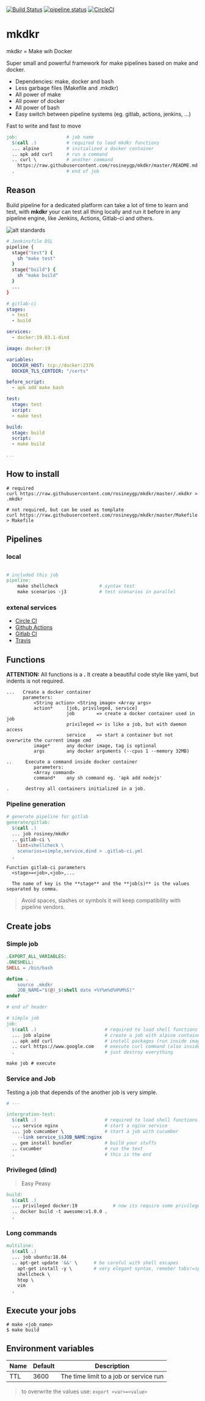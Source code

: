 [![Build Status](https://travis-ci.org/rosineygp/mkdkr.svg?branch=master)](https://travis-ci.org/rosineygp/mkdkr)
[![pipeline status](https://gitlab.com/rosiney.gp/mkdkr/badges/master/pipeline.svg)](https://gitlab.com/rosiney.gp/mkdkr/commits/master)
[![CircleCI](https://circleci.com/gh/rosineygp/mkdkr/tree/master.svg?style=svg)](https://circleci.com/gh/rosineygp/mkdkr/tree/master)

# mkdkr

mkdkr = Make wih Docker

Super small and powerful framework for make pipelines based on make and docker.

- Dependencies: make, docker and bash
- Less garbage files (Makefile and .mkdkr)
- All power of make
- All power of docker
- All power of bash
- Easy switch between pipeline systems (eg. gitlab, actions, jenkins, ...)

Fast to write and fast to move

```Makefile
job:                  # job name
  $(call .)           # required to load mkdkr functions
  ... alpine          # initialized a docker container
  .. apk add curl     # run a command
  .. curl \           # another command
    https://raw.githubusercontent.com/rosineygp/mkdkr/master/README.md
  .                   # end of job
```

## Reason

Build pipeline for a dedicated platform can take a lot of time to learn and test, with **mkdkr** your can test all thing locally and run it before in any pipeline engine, like Jenkins, Actions, Gitlab-ci and others.

![alt standards](https://imgs.xkcd.com/comics/standards.png)

```Bash
# Jenkinsfile DSL
pipeline {
  stage("test") {
    sh "make test"
  }
  stage("build") {
    sh "make build"
  }
  ...
}
```

```yaml
# gitlab-ci
stages:
  - test
  - build

services:
  - docker:19.03.1-dind

image: docker:19

variables:
  DOCKER_HOST: tcp://docker:2376
  DOCKER_TLS_CERTDIR: "/certs"

before_script:
  - apk add make bash

test:
  stage: test
  script:
  - make test

build:
  stage: build
  script:
  - make build

...
```

## How to install

```Shell
# required
curl https://raw.githubusercontent.com/rosineygp/mkdkr/master/.mkdkr > .mkdkr

# not required, but can be used as template
curl https://raw.githubusercontent.com/rosineygp/mkdkr/master/Makefile > Makefile
```

## Pipelines

### local

```Makefile

# included this job
pipeline:
	make shellcheck               # syntax test
	make scenarios -j3            # test scenarios in parallel
```

### extenal services

- [Circle CI](.circleci/config.yml)
- [Github Actions](.github/workflows/main.yml)
- [Gitlab CI](.gitlab-ci.yml)
- [Travis](.travis.yml)

## Functions

**ATTENTION:** All functions is a **.** It create a beautiful code style like yaml, but indents is not required.

```
...   Create a docker container
      parameters:
          <String action> <String image> <Array args>
          action*     [job, privileged, service]
                      job        => create a docker container used in job
                      privileged => is like a job, but with daemon access
                      service    => start a container but not overwrite the current image cmd
          image*      any docker image, tag is optional
          args        any docker arguments (--cpus 1 --memory 32MB)

..     Execute a command inside docker container
          parameters:
          <Array command>
          command*    any sh command eg. 'apk add nodejs'

.      destroy all containers initialized in a job.
```

### Pipeline generation

```Makefile
# generate pipeline for gitlab
generate/gitlab:
  $(call .)
  ... job rosiney/mkdkr
  .. gitlab-ci \
    lint=shellcheck \
    scenarios=simple,service,dind > .gitlab-ci.yml
  .
```
```
Function gitlab-ci parameters
  <stage>=<job>,<job>,...

  The name of key is the **stage** and the **job(s)** is the values separated by comma.
```

> Avoid spaces, slashes or symbols it will keep compatibility with pipeline vendors.

## Create jobs

### Simple job

```Makefile
.EXPORT_ALL_VARIABLES:
.ONESHELL:
SHELL = /bin/bash

define .
	source .mkdkr
	JOB_NAME="$(@)_$(shell date +%Y%m%d%H%M%S)"
endef

# end of header

# simple job
job:
  $(call .)                         # required to load shell functions and name the job
  ... job alpine                    # create a job with alpine container
  .. apk add curl                   # install packages (run inside image)
  .. curl https://www.google.com    # execute curl command (also inside image)
  .                                 # just destroy everything
```
```Shell
make job # execute
```

### Service and Job

Testing a job that depends of the another job is very simple.

```Makefile
# ---

intergration-test:
  $(call .)                         # required to load shell functions and name the job
  ... service nginx                 # start a nginx service
  ... job cumcumber \               # start a job with cucumber
    --link service_$$JOB_NAME:nginx
  .. gem install bundler            # build your stuffs
  .. cucumber                       # run the test
  .                                 # this is the end
```

### Privileged (dind)
> Easy Peasy

```Makefile
build:
  $(call .)
  ... privileged docker:19             # now its require some privileges
  .. docker build -t awesome:v1.0.0 .
  .
```

### Long commands

```Makefile
multiline:
  $(call .)
  ... job ubuntu:18.04
  .. apt-get update '&&' \      # be careful with shell escapes
    apt-get install -y \        # very elegant syntax, remeber tabs!=spaces
    shellcheck \
    htop \
    vim
  .
```

## Execute your jobs

```Shell
# make <job_name>
$ make build
```

## Environment variables

|Name|Default|Description|
|----|-------|-----------|
|TTL|3600|The time limit to a job or service run|

> to overwrite the values use: `export <var>=<value>`